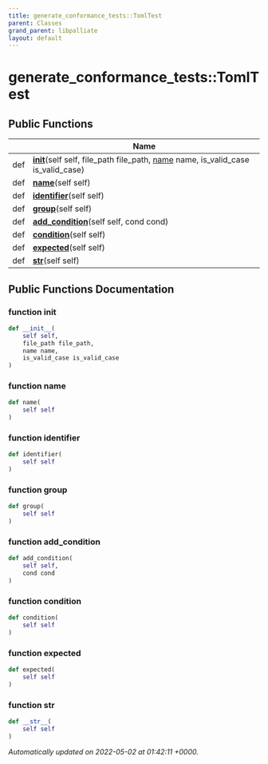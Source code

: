 ```yaml
---
title: generate_conformance_tests::TomlTest
parent: Classes
grand_parent: libpalliate
layout: default
---
```


# generate_conformance_tests::TomlTest





## Public Functions

|                | Name           |
| -------------- | -------------- |
| def | **[__init__](/libpalliate/generated/Classes/classgenerate__conformance__tests_1_1TomlTest#function---init--)**(self self, file_path file_path, [name](/libpalliate/generated/Classes/classgenerate__conformance__tests_1_1TomlTest#function-name) name, is_valid_case is_valid_case) |
| def | **[name](/libpalliate/generated/Classes/classgenerate__conformance__tests_1_1TomlTest#function-name)**(self self) |
| def | **[identifier](/libpalliate/generated/Classes/classgenerate__conformance__tests_1_1TomlTest#function-identifier)**(self self) |
| def | **[group](/libpalliate/generated/Classes/classgenerate__conformance__tests_1_1TomlTest#function-group)**(self self) |
| def | **[add_condition](/libpalliate/generated/Classes/classgenerate__conformance__tests_1_1TomlTest#function-add-condition)**(self self, cond cond) |
| def | **[condition](/libpalliate/generated/Classes/classgenerate__conformance__tests_1_1TomlTest#function-condition)**(self self) |
| def | **[expected](/libpalliate/generated/Classes/classgenerate__conformance__tests_1_1TomlTest#function-expected)**(self self) |
| def | **[__str__](/libpalliate/generated/Classes/classgenerate__conformance__tests_1_1TomlTest#function---str--)**(self self) |

## Public Functions Documentation

### function __init__

```python
def __init__(
    self self,
    file_path file_path,
    name name,
    is_valid_case is_valid_case
)
```


### function name

```python
def name(
    self self
)
```


### function identifier

```python
def identifier(
    self self
)
```


### function group

```python
def group(
    self self
)
```


### function add_condition

```python
def add_condition(
    self self,
    cond cond
)
```


### function condition

```python
def condition(
    self self
)
```


### function expected

```python
def expected(
    self self
)
```


### function __str__

```python
def __str__(
    self self
)
```



_Automatically updated on 2022-05-02 at 01:42:11 +0000._